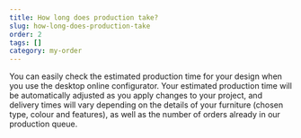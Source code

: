 ```yaml
---
title: How long does production take?
slug: how-long-does-production-take
order: 2
tags: []
category: my-order
---
```


You can easily check the estimated production time for your design when you use the desktop online configurator. Your estimated production time will be automatically adjusted as you apply changes to your project, and delivery times will vary depending on the details of your furniture (chosen type, colour and features), as well as the number of orders already in our production queue.
